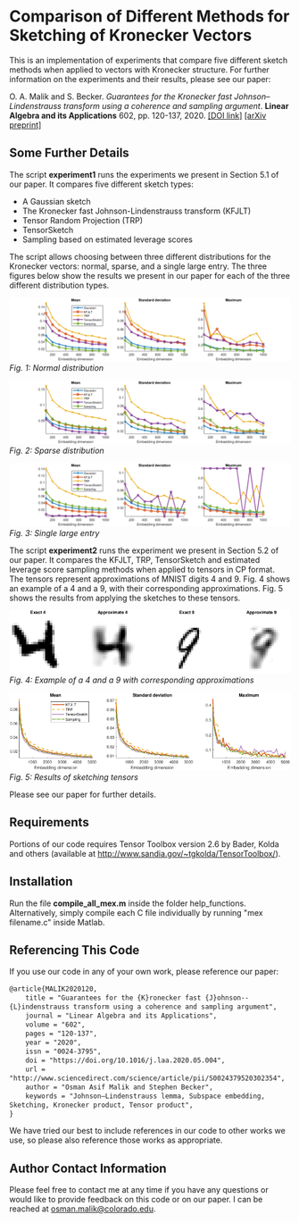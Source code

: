 # Comparison of Different Methods for Sketching of Kronecker Vectors
This is an implementation of experiments that compare five different sketch methods when applied to vectors with Kronecker structure. 
For further information on the experiments and their results, please see our paper:

O. A. Malik and S. Becker. *Guarantees for the Kronecker fast Johnson–Lindenstrauss transform using a coherence and sampling argument*. **Linear Algebra and its Applications** 602, pp. 120-137, 2020. [[DOI link]](https://doi.org/10.1016/j.laa.2020.05.004) [[arXiv preprint]](https://arxiv.org/abs/1911.08424)

## Some Further Details
The script **experiment1** runs the experiments we present in Section 5.1 of our paper. It compares five different sketch types:
* A Gaussian sketch
* The Kronecker fast Johnson-Lindenstrauss transform (KFJLT)
* Tensor Random Projection (TRP)
* TensorSketch
* Sampling based on estimated leverage scores

The script allows choosing between three different distributions for the Kronecker vectors: normal, sparse, and a single large entry. The three figures below show the results we present in our paper for each of the three different distribution types. 

![Experiment results](experiment1-normal.png)
*Fig. 1: Normal distribution*

![Experiment results](experiment1-sparse.png)
*Fig. 2: Sparse distribution*

![Experiment results](experiment1-large-single.png)
*Fig. 3: Single large entry*

The script **experiment2** runs the experiment we present in Section 5.2 of our paper. It compares the KFJLT, TRP, TensorSketch and estimated leverage score sampling methods when applied to tensors in CP format. The tensors represent approximations of MNIST digits 4 and 9. Fig. 4 shows an example of a 4 and a 9, with their corresponding approximations. Fig. 5 shows the results from applying the sketches to these tensors.

![4 and 9 examples](4-9-plot.png)
*Fig. 4: Example of a 4 and a 9 with corresponding approximations*

![Experiment results](experiment2.png)
*Fig. 5: Results of sketching tensors*

Please see our paper for further details.

## Requirements
Portions of our code requires Tensor Toolbox version 2.6 by Bader, Kolda and others (available at http://www.sandia.gov/~tgkolda/TensorToolbox/).

## Installation
Run the file **compile_all_mex.m** inside the folder help_functions. Alternatively, simply compile each C file individually by running "mex filename.c" inside Matlab.

## Referencing This Code
If you use our code in any of your own work, please reference our paper:
```
@article{MALIK2020120,
	title = "Guarantees for the {K}ronecker fast {J}ohnson--{L}indenstrauss transform using a coherence and sampling argument",
	journal = "Linear Algebra and its Applications",
	volume = "602",
	pages = "120-137",
	year = "2020",
	issn = "0024-3795",
	doi = "https://doi.org/10.1016/j.laa.2020.05.004",
	url = "http://www.sciencedirect.com/science/article/pii/S0024379520302354",
	author = "Osman Asif Malik and Stephen Becker",
	keywords = "Johnson–Lindenstrauss lemma, Subspace embedding, Sketching, Kronecker product, Tensor product",
}
```

We have tried our best to include references in our code to other works we use, so please also reference those works as appropriate.

## Author Contact Information
Please feel free to contact me at any time if you have any questions or would like to provide feedback on this code or on our paper. I can be reached at osman.malik@colorado.edu.
